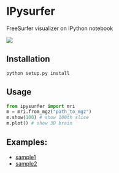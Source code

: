 # IPysurfer
FreeSurfer visualizer on IPython notebook

![](http://i.gyazo.com/ed2e81c7e54e17728969a5a45400200e.png)

## Installation
```
python setup.py install
```

## Usage
```python
from ipysurfer import mri
m = mri.from_mgz("path_to_mgz")
m.show(100) # show 100th slice
m.plot() # show 3D brain
```

## Examples:
* [sample1](http://nbviewer.ipython.org/urls/dl.dropboxusercontent.com/u/47978121/webgl/mri.ipynb)
* [sample2](nbviewer.ipython.org/urls/dl.dropboxusercontent.com/u/47978121/webgl/Categorized_MRI.ipynb)
